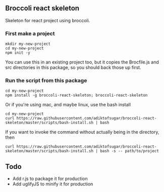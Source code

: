 ## Broccoli react skeleton
Skeleton for react project using broccoli.

### First make a project
```
mkdir my-new-project
cd my-new-project
npm init -y
```
You can use this in an existing project too, but it copies the Brocfile.js and src directories in this package, so you should back those up first.

### Run the script from this package
```
cd my-new-project
npm install -g broccoli-react-skeleton; broccoli-react-skeleton
```
Or if you're using mac, and maybe linux, use the bash install
```
cd my-new-project
curl https://raw.githubusercontent.com/adiktofsugar/broccoli-react-skeleton/master/scripts/bash-install.sh | bash
```
If you want to invoke the command without actually being in the directory, then
```
curl https://raw.githubusercontent.com/adiktofsugar/broccoli-react-skeleton/master/scripts/bash-install.sh | bash -s -- path/to/project
```

## Todo
- Add r.js to package it for production
- Add uglifyJS to minify it for production
